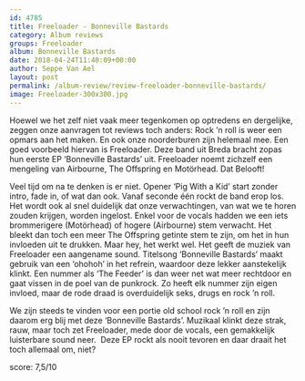 ```yaml
---
id: 4785
title: Freeloader - Bonneville Bastards
category: Album reviews
groups: Freeloader
album: Bonneville Bastards
date: 2018-04-24T11:40:09+00:00
author: Seppe Van Ael
layout: post
permalink: /album-review/review-freeloader-bonneville-bastards/
image: Freeloader-300x300.jpg
---
```

Hoewel we het zelf niet vaak meer tegenkomen op optredens en dergelijke, zeggen onze aanvragen tot reviews toch anders: Rock ’n roll is weer een opmars aan het maken. En ook onze noorderburen zijn helemaal mee. Een goed voorbeeld hiervan is Freeloader. Deze band uit Breda bracht zopas hun eerste EP ‘Bonneville Bastards’ uit. Freeloader noemt zichzelf een mengeling van Airbourne, The Offspring en Motörhead. Dat Belooft!

Veel tijd om na te denken is er niet. Opener ‘Pig With a Kid’ start zonder intro, fade in, of wat dan ook. Vanaf seconde één rockt de band erop los. Het wordt ook al snel duidelijk dat onze verwachtingen, van wat we te horen zouden krijgen, worden ingelost. Enkel voor de vocals hadden we een iets brommerigere (Motörhead) of hogere (Airbourne) stem verwacht. Het bleekt dan toch een meer The Offspring getinte stem te zijn, om het in hun invloeden uit te drukken. Maar hey, het werkt wel. Het geeft de muziek van Freeloader een aangename sound. Titelsong ‘Bonneville Bastards’ maakt gebruik van een ‘ohohoh’ in het refrein, waardoor deze lekker aanstekelijk klinkt. Een nummer als ‘The Feeder’ is dan weer net wat meer rechtdoor en gaat vissen in de poel van de punkrock. Zo heeft elk nummer zijn eigen invloed, maar de rode draad is overduidelijk seks, drugs en rock ’n roll.

We zijn steeds te vinden voor een portie old school rock ’n roll en zijn daarom erg blij met deze ‘Bonneville Bastards’. Muzikaal klinkt deze strak, rauw, maar toch zet Freeloader, mede door de vocals, een gemakkelijk luisterbare sound neer.  Deze EP rockt als nooit tevoren en daar draait het toch allemaal om, niet?

score: 7,5/10
